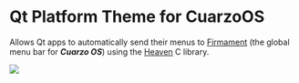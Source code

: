 # Qt Platform Theme for CuarzoOS

Allows Qt apps to automatically send their menus to [Firmament](https://github.com/CuarzoSoftware/Firmament) (the global menu bar for ***Cuarzo OS***) using the [Heaven](https://github.com/CuarzoSoftware/Heaven) C library.

![](https://i.imgur.com/StKlGbk.png)
